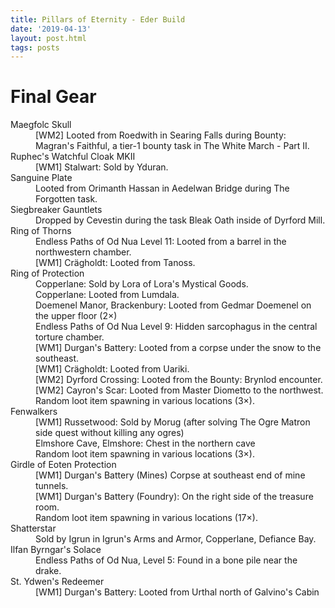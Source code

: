```yaml
---
title: Pillars of Eternity - Eder Build
date: '2019-04-13'
layout: post.html
tags: posts
---
```


# Final Gear

<dl class="row">
    <dt>Maegfolc Skull</dt>
    <dd>[WM2] Looted from Roedwith in Searing Falls during Bounty: Magran's Faithful, a tier-1 bounty task in The White March - Part II.</dd>
    <dt>Ruphec's Watchful Cloak MKII</dt>
    <dd>[WM1] Stalwart: Sold by Yduran.</dd>
    <dt>Sanguine Plate</dt>
    <dd>Looted from Orimanth Hassan in Aedelwan Bridge during The Forgotten task.</dd>
    <dt>Siegbreaker Gauntlets</dt>
    <dd>Dropped by Cevestin during the task Bleak Oath inside of Dyrford Mill.</dd>
    <dt>Ring of Thorns</dt>
    <dd>Endless Paths of Od Nua Level 11: Looted from a barrel in the northwestern chamber.</dd>
    <dd>[WM1] Crägholdt: Looted from Tanoss.</dd>
    <dt>Ring of Protection</dt>
    <dd>Copperlane: Sold by Lora of Lora's Mystical Goods.</dd>
    <dd>Copperlane: Looted from Lumdala.</dd>
    <dd>Doemenel Manor, Brackenbury: Looted from Gedmar Doemenel on the upper floor (2×)</dd>
    <dd>Endless Paths of Od Nua Level 9: Hidden sarcophagus in the central torture chamber.</dd>
    <dd>[WM1] Durgan's Battery: Looted from a corpse under the snow to the southeast.</dd>
    <dd>[WM1] Crägholdt: Looted from Uariki.</dd>
    <dd>[WM2] Dyrford Crossing: Looted from the Bounty: Brynlod encounter.</dd>
    <dd>[WM2] Cayron's Scar: Looted from Master Diometto to the northwest.</dd>
    <dd>Random loot item spawning in various locations (3×).</dd>
    <dt>Fenwalkers<dt>
    <dd>[WM1] Russetwood: Sold by Morug (after solving The Ogre Matron side quest without killing any ogres)</dd>
    <dd>Elmshore Cave, Elmshore: Chest in the northern cave</dd>
    <dd>Random loot item spawning in various locations (3×).</dd>
    <dt>Girdle of Eoten Protection</dt>
    <dd>[WM1] Durgan's Battery (Mines) Corpse at southeast end of mine tunnels.</dd>
    <dd>[WM1] Durgan's Battery (Foundry): On the right side of the treasure room.</dd>
    <dd>Random loot item spawning in various locations (17×).</dd>
    <dt>Shatterstar</dt>
    <dd>Sold by Igrun in Igrun's Arms and Armor, Copperlane, Defiance Bay.</dd>
    <dt>Ilfan Byrngar's Solace</dt>
    <dd>Endless Paths of Od Nua, Level 5: Found in a bone pile near the drake.</dd>
    <dt>St. Ydwen's Redeemer</dt>
    <dd>[WM1] Durgan's Battery: Looted from Urthal north of Galvino's Cabin</dd>
</dl>
